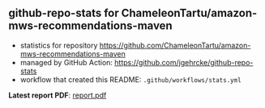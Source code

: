 ## github-repo-stats for ChameleonTartu/amazon-mws-recommendations-maven

- statistics for repository https://github.com/ChameleonTartu/amazon-mws-recommendations-maven
- managed by GitHub Action: https://github.com/jgehrcke/github-repo-stats
- workflow that created this README: `.github/workflows/stats.yml`

**Latest report PDF**: [report.pdf](https://github.com/ChameleonTartu/buymeacoffee-repo-stats/raw/master/ChameleonTartu/amazon-mws-recommendations-maven/latest-report/report.pdf)


